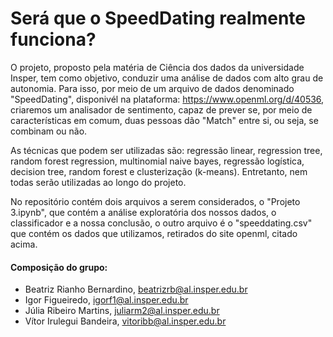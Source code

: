 # Será que o SpeedDating realmente funciona?

  O projeto, proposto pela matéria de Ciência dos dados da universidade Insper, tem como objetivo, conduzir uma análise de dados com alto grau de autonomia. Para isso, por meio de um arquivo de dados denominado "SpeedDating", disponivél na plataforma: https://www.openml.org/d/40536, criaremos um analisador de sentimento, capaz de prever se, por meio de características em comum, duas pessoas dão "Match" entre si, ou seja, se combinam ou não.
  
  As técnicas que podem ser utilizadas são: regressão linear, regression tree, random forest regression, multinomial naive bayes, regressão logística, decision tree, random forest e clusterização (k-means). Entretanto, nem todas serão utilizadas ao longo do projeto.
  
  No repositório contém dois arquivos a serem considerados, o "Projeto 3.ipynb", que contém a análise exploratória dos nossos dados, o classificador e a nossa conclusão, o outro arquivo é o "speeddating.csv" que contém os dados que utilizamos, retirados do site openml, citado acima.

#### Composição do grupo:
- Beatriz Rianho Bernardino, beatrizrb@al.insper.edu.br
- Igor Figueiredo, igorf1@al.insper.edu.br
- Júlia Ribeiro Martins, juliarm2@al.insper.edu.br
- Vítor Irulegui Bandeira, vitoribb@al.insper.edu.br
